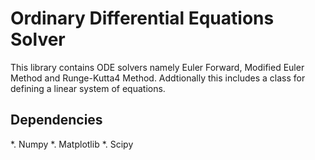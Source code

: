# Ordinary Differential Equations Solver

This library contains ODE solvers namely Euler Forward, Modified Euler Method and Runge-Kutta4 Method. Addtionally this includes a class for defining a linear system of equations.

## Dependencies

*. Numpy
*. Matplotlib
*. Scipy